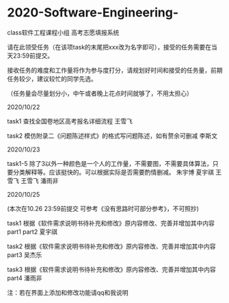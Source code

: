 # 2020-Software-Engineering-
class软件工程课程小组 高考志愿填报系统

请在此领受任务（在该项task的末尾把xxx改为名字即可），接受的任务需要在当天23:59前提交。

接收任务的难度和工作量将作为参与度打分，请规划好时间和接受的任务量，前期任务较少，建议较忙的同学先选。

（任务量会尽量划分小，中午或者晚上花点时间就够了，不用太担心）

2020/10/22

task1 查找全国卷地区高考报名详细流程  王雪飞

task2 模仿附录二《问题陈述样式》的格式写问题陈述，如有赘余可删减 李斯文

2020/10/23

task1-5
 除了3以外一种颜色是一个人的工作量，不需要图，不需要具体算法，只要分类解释等。应该挺快的。可以根据实际是否需要酌情删减。 朱宇博 夏宇祺 王雪飞 王雪飞 潘雨非  
 
2020/10/25 

(本次在10.26 23:59前提交 可参考《没有思路时可部分参考》，不可照抄)
 
 task1 根据《软件需求说明书待补充和修改》原内容修改、完善并增加其中内容part1 part2  夏宇祺
 
 task2 根据《软件需求说明书待补充和修改》原内容修改、完善并增加其中内容part3  吴杰乐
 
 task3 根据《软件需求说明书待补充和修改》原内容修改、完善并增加其中内容part4  潘雨非
 
 注：若在界面上添加和修改功能请qq和我说明
 
